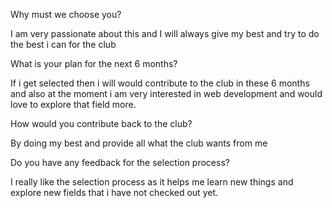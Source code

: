 Why must we choose you?

I am very passionate about this and I will always give my best and try to do the best i can for the club

What is your plan for the next 6 months?

If i get selected then i will would contribute to the club in these 6 months and also at the moment i am very interested in web development and would love to explore that field more.

How would you contribute back to the club?

By doing my best and provide all what the club wants from me

Do you have any feedback for the selection process?

I really like the selection process as it helps me learn new things and explore new fields that i have not checked out yet.


   
